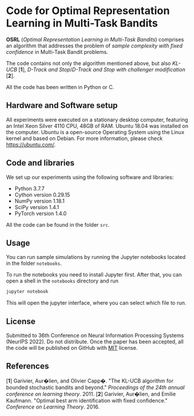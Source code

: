 
# Code for Optimal Representation Learning in Multi-Task Bandits

**OSRL** (_Optimal Representation Learning in Multi-Task Bandits_) comprises an  algorithm that addresses the problem of _sample complexity with fixed confidence_ in Multi-Task Bandit problems.

The code contains not only the algorithm mentioned above, but also _KL-UCB_  [**1**], _D-Track and Stop_/_D-Track and Stop with challenger modification_ [**2**].

All the code has been written in Python or C.

## Hardware and Software setup

All experiments were executed on a stationary desktop computer,  featuring an Intel Xeon Silver 4110 CPU, 48GB of RAM. Ubuntu 18.04 was installed on the computer. Ubuntu is a open-source Operating System using the Linux kernel and based on Debian. For more  information, please check https://ubuntu.com/.

## Code and libraries

We set up our experiments using the following software and libraries:

* Python 3.7.7
* Cython version 0.29.15
* NumPy version 1.18.1
* SciPy version 1.4.1
* PyTorch version 1.4.0

All the code can be found in the folder `src`.

## Usage

You can run sample simulations by running the Jupyter notebooks located in the folder `notebooks`.

To run the notebooks you need to install Jupyter first. After that, you can open a shell in the `notebooks` directory and run

```bash
jupyter notebook
```

This will open the jupyter interface, where you can select which file to run.

## License

Submitted to 36th Conference on Neural Information Processing Systems (NeurIPS 2022). Do not distribute.
Once the paper has been accepted, all the code will be published on GitHub with [MIT](https://choosealicense.com/licenses/mit/) license.

## References
[**1**] Garivier, Aur�lien, and Olivier Capp�. "The KL-UCB algorithm for bounded stochastic bandits and beyond." _Proceedings of the 24th annual conference on learning theory_. 2011.
[**2**] Garivier, Aur�lien, and Emilie Kaufmann. "Optimal best arm identification with fixed confidence." _Conference on Learning Theory_. 2016.

